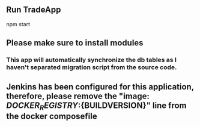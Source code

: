 ## Run TradeApp
npm start

## Please make sure to install modules
### This app will automatically synchronize the db tables as I haven't separated migration script from the source code. 


## Jenkins has been configured for this application, therefore, please remove the "image: ${DOCKER_REGISTRY}:${BUILDVERSION}" line  from the docker composefile

